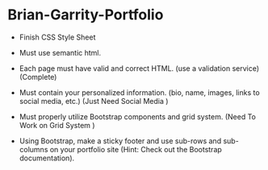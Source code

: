 # Brian-Garrity-Portfolio

- Finish CSS Style Sheet 





- Must use semantic html.


- Each page must have valid and correct HTML. (use a validation service) (Complete)


- Must contain your personalized information. (bio, name, images, links to social media, etc.)   (Just Need Social Media )


- Must properly utilize Bootstrap components and grid system.   (Need To Work on Grid System )

- Using Bootstrap, make a sticky footer and use sub-rows and sub-columns on your portfolio site (Hint: Check out the Bootstrap documentation).